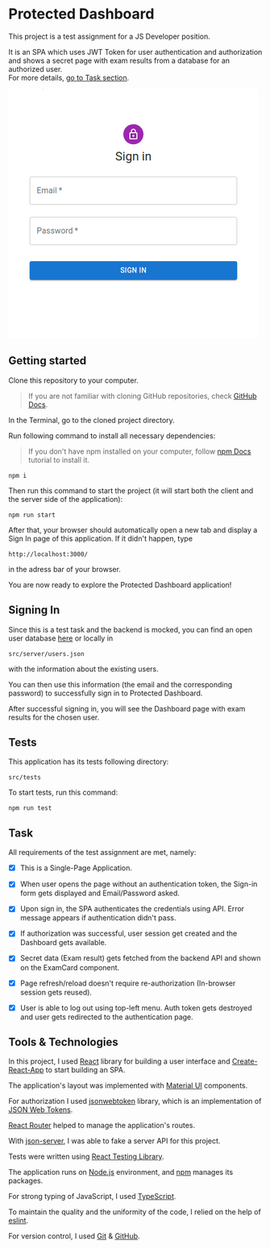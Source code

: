 # Protected Dashboard

This project is a test assignment for a JS Developer position.

It is an SPA which uses JWT Token for user authentication and authorization and shows a secret page with exam results from a database for an authorized user.\
For more details, [go to Task section](#task).

![demo](demo.gif)

## Getting started

Clone this repository to your computer. 
> If you are not familiar with cloning GitHub repositories, check [GitHub Docs](https://docs.github.com/en/repositories/creating-and-managing-repositories/cloning-a-repository).

In the Terminal, go to the cloned project directory.

Run following command to install all necessary dependencies:
> If you don't have npm installed on your computer, follow [npm Docs](https://docs.npmjs.com/downloading-and-installing-node-js-and-npm) tutorial to install it.
```
npm i
```
Then run this command to start the project (it will start both the client and the server side of the application):
```
npm run start
```

After that, your browser should automatically open a new tab and display a Sign In page of this application. If it didn't happen, type
```
http://localhost:3000/
```
in the adress bar of your browser.

You are now ready to explore the Protected Dashboard application!

## Signing In

Since this is a test task and the backend is mocked, you can find an open user database [here](/src/server/users.json) or locally in
```
src/server/users.json
```
with the information about the existing users.

You can then use this information (the email and the corresponding password) to successfully sign in to Protected Dashboard.

After successful signing in, you will see the Dashboard page with exam results for the chosen user.

## Tests

This application has its tests following directory:
```
src/tests
```
To start tests, run this command:
```
npm run test
```

## Task

All requirements of the test assignment are met, namely:

- [x] This is a Single-Page Application.

- [x] When user opens the page without an authentication token, the Sign-in form gets displayed and Email/Password asked.

- [x] Upon sign in, the SPA authenticates the credentials using API. Error message appears if authentication didn't pass.

- [x] If authorization was successful, user session get created and the Dashboard gets available.

- [x] Secret data (Exam result) gets fetched from the backend API and shown on the ExamCard component.

- [x] Page refresh/reload doesn't require re-authorization (In-browser session gets reused).

- [x] User is able to log out using top-left menu. Auth token gets destroyed and user gets redirected to the authentication page.

## Tools & Technologies

In this project, I used [React](https://reactjs.org/) library for building a user interface and [Create-React-App](https://create-react-app.dev/) to start building an SPA.

The application's layout was implemented with [Material UI](https://mui.com/material-ui/getting-started/overview/) components.

For authorization I used [jsonwebtoken](https://github.com/auth0/node-jsonwebtoken) library, which is an implementation of [JSON Web Tokens](https://www.rfc-editor.org/rfc/rfc7519).

[React Router](https://reactrouter.com/en/main) helped to manage the application's routes.

With [json-server](https://github.com/typicode/json-server), I was able to fake a server API for this project.

Tests were written using [React Testing Library](https://testing-library.com/docs/react-testing-library/intro/).

The application runs on [Node.js](https://nodejs.org/en/) environment, and [npm](https://www.npmjs.com/) manages its packages.

For strong typing of JavaScript, I used [TypeScript](https://www.typescriptlang.org/).

To maintain the quality and the uniformity of the code, I relied on the help of [eslint](https://eslint.org/).

For version control, I used [Git](https://git-scm.com/) & [GitHub](https://github.com/).
